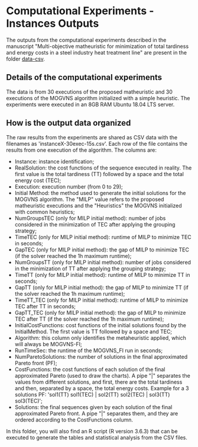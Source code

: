 # Computational Experiments - Instances Outputs

The outputs from the computational experiments described in the manuscript "Multi-objective matheuristic for minimization of total tardiness and energy costs in a steel industry heat treatment line" are present in the folder [data-csv](data-csv).

## Details of the computational experiments

The data is from 30 executions of the proposed matheuristic and 30 executions of the MOGVNS algorithm initialized with a simple heuristic. The experiments were executed in an 8GB RAM Ubuntu 18.04 LTS server.

## How is the output data organized

The raw results from the experiments are shared as CSV data with the filenames as 'instanceX-30exec-15s.csv'. Each row of the file contains the results from one execution of the algorithm. The columns are:

* Instance: instance identification;
* RealSolution: the cost functions of the sequence executed in reality. The  first value is the total tardiness (TT) followed by a space and the total energy cost (TEC);
* Execution: execution number (from 0 to 29);
* Initial Method: the method used to generate the initial solutions for the MOGVNS algorithm. The "MILP" value refers to the proposed matheuristic executions and the "Heuristics" the MOGVNS initialized with common heuristics;
* NumGroupsTEC (only for MILP initial method): number of jobs considered in the minimization of TEC after applying the grouping strategy;
* TimeTEC (only for MILP initial method): runtime of MILP to minimize TEC in seconds;
* GapTEC (only for MILP initial method): the gap of MILP to minimize TEC (if the solver reached the 1h maximum runtime);
* NumGroupsTT (only for MILP initial method): number of jobs considered in the minimization of TT after applying the grouping strategy;
* TimeTT (only for MILP initial method): runtime of MILP to minimize TT in seconds;
* GapTT (only for MILP initial method): the gap of MILP to minimize TT (if the solver reached the 1h maximum runtime);
* TimeTT_TEC (only for MILP initial method): runtime of MILP to minimize TEC after TT in seconds;
* GapTT_TEC (only for MILP initial method): the gap of MILP to minimize TEC after TT (if the solver reached the 1h maximum runtime);
* InitialCostFunctions: cost functions of the initial solutions found by the InitialMethod. The first value is TT followed by a space and TEC;
* Algorithm: this column only identifies the metaheuristic applied, which will always be MOGVNS-FI;
* RunTimeSec: the runtime of the MOGVNS_FI run in seconds;
* NumParetoSolutions: the number of solutions in the final approximated Pareto front (PF);
* CostFunctions: the cost functions of each solution of the final approximated Pareto (used to draw the charts). A pipe "|" separates the values from different solutions, and first, there are the total tardiness and then, separated by a space, the total energy costs. Example for a 3 solutions PF: 'sol1(TT) sol1(TEC) | sol2(TT) sol2(TEC) | sol3(TT) sol3(TEC)';
* Solutions: the final sequences given by each solution of the final approximated Pareto front. A pipe "|" separates them, and they are ordered according to the CostFunctions column.

In this folder, you will also find an R script (R version 3.6.3) that can be executed to generate the tables and statistical analysis from the CSV files.